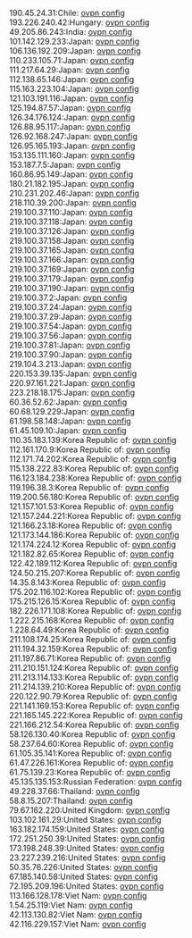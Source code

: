 190.45.24.31:Chile: [ovpn config](vpn/190_45_24_31.ovpn)  
193.226.240.42:Hungary: [ovpn config](vpn/193_226_240_42.ovpn)  
49.205.86.243:India: [ovpn config](vpn/49_205_86_243.ovpn)  
101.142.129.233:Japan: [ovpn config](vpn/101_142_129_233.ovpn)  
106.136.192.209:Japan: [ovpn config](vpn/106_136_192_209.ovpn)  
110.233.105.71:Japan: [ovpn config](vpn/110_233_105_71.ovpn)  
111.217.64.29:Japan: [ovpn config](vpn/111_217_64_29.ovpn)  
112.138.65.146:Japan: [ovpn config](vpn/112_138_65_146.ovpn)  
115.163.223.104:Japan: [ovpn config](vpn/115_163_223_104.ovpn)  
121.103.191.116:Japan: [ovpn config](vpn/121_103_191_116.ovpn)  
125.194.87.57:Japan: [ovpn config](vpn/125_194_87_57.ovpn)  
126.34.176.124:Japan: [ovpn config](vpn/126_34_176_124.ovpn)  
126.88.95.117:Japan: [ovpn config](vpn/126_88_95_117.ovpn)  
126.92.168.247:Japan: [ovpn config](vpn/126_92_168_247.ovpn)  
126.95.165.193:Japan: [ovpn config](vpn/126_95_165_193.ovpn)  
153.135.111.160:Japan: [ovpn config](vpn/153_135_111_160.ovpn)  
153.187.7.5:Japan: [ovpn config](vpn/153_187_7_5.ovpn)  
160.86.95.149:Japan: [ovpn config](vpn/160_86_95_149.ovpn)  
180.21.182.195:Japan: [ovpn config](vpn/180_21_182_195.ovpn)  
210.231.202.46:Japan: [ovpn config](vpn/210_231_202_46.ovpn)  
218.110.39.200:Japan: [ovpn config](vpn/218_110_39_200.ovpn)  
219.100.37.110:Japan: [ovpn config](vpn/219_100_37_110.ovpn)  
219.100.37.118:Japan: [ovpn config](vpn/219_100_37_118.ovpn)  
219.100.37.126:Japan: [ovpn config](vpn/219_100_37_126.ovpn)  
219.100.37.158:Japan: [ovpn config](vpn/219_100_37_158.ovpn)  
219.100.37.165:Japan: [ovpn config](vpn/219_100_37_165.ovpn)  
219.100.37.166:Japan: [ovpn config](vpn/219_100_37_166.ovpn)  
219.100.37.169:Japan: [ovpn config](vpn/219_100_37_169.ovpn)  
219.100.37.179:Japan: [ovpn config](vpn/219_100_37_179.ovpn)  
219.100.37.190:Japan: [ovpn config](vpn/219_100_37_190.ovpn)  
219.100.37.2:Japan: [ovpn config](vpn/219_100_37_2.ovpn)  
219.100.37.24:Japan: [ovpn config](vpn/219_100_37_24.ovpn)  
219.100.37.29:Japan: [ovpn config](vpn/219_100_37_29.ovpn)  
219.100.37.54:Japan: [ovpn config](vpn/219_100_37_54.ovpn)  
219.100.37.56:Japan: [ovpn config](vpn/219_100_37_56.ovpn)  
219.100.37.81:Japan: [ovpn config](vpn/219_100_37_81.ovpn)  
219.100.37.90:Japan: [ovpn config](vpn/219_100_37_90.ovpn)  
219.104.3.213:Japan: [ovpn config](vpn/219_104_3_213.ovpn)  
220.153.39.135:Japan: [ovpn config](vpn/220_153_39_135.ovpn)  
220.97.161.221:Japan: [ovpn config](vpn/220_97_161_221.ovpn)  
223.218.18.175:Japan: [ovpn config](vpn/223_218_18_175.ovpn)  
60.36.52.62:Japan: [ovpn config](vpn/60_36_52_62.ovpn)  
60.68.129.229:Japan: [ovpn config](vpn/60_68_129_229.ovpn)  
61.198.58.148:Japan: [ovpn config](vpn/61_198_58_148.ovpn)  
61.45.109.10:Japan: [ovpn config](vpn/61_45_109_10.ovpn)  
110.35.183.139:Korea Republic of: [ovpn config](vpn/110_35_183_139.ovpn)  
112.161.170.9:Korea Republic of: [ovpn config](vpn/112_161_170_9.ovpn)  
112.171.74.202:Korea Republic of: [ovpn config](vpn/112_171_74_202.ovpn)  
115.138.222.83:Korea Republic of: [ovpn config](vpn/115_138_222_83.ovpn)  
116.123.184.238:Korea Republic of: [ovpn config](vpn/116_123_184_238.ovpn)  
119.196.38.3:Korea Republic of: [ovpn config](vpn/119_196_38_3.ovpn)  
119.200.56.180:Korea Republic of: [ovpn config](vpn/119_200_56_180.ovpn)  
121.157.101.53:Korea Republic of: [ovpn config](vpn/121_157_101_53.ovpn)  
121.157.244.221:Korea Republic of: [ovpn config](vpn/121_157_244_221.ovpn)  
121.166.23.18:Korea Republic of: [ovpn config](vpn/121_166_23_18.ovpn)  
121.173.144.186:Korea Republic of: [ovpn config](vpn/121_173_144_186.ovpn)  
121.174.224.12:Korea Republic of: [ovpn config](vpn/121_174_224_12.ovpn)  
121.182.82.65:Korea Republic of: [ovpn config](vpn/121_182_82_65.ovpn)  
122.42.189.112:Korea Republic of: [ovpn config](vpn/122_42_189_112.ovpn)  
124.50.215.207:Korea Republic of: [ovpn config](vpn/124_50_215_207.ovpn)  
14.35.8.143:Korea Republic of: [ovpn config](vpn/14_35_8_143.ovpn)  
175.202.116.102:Korea Republic of: [ovpn config](vpn/175_202_116_102.ovpn)  
175.215.126.15:Korea Republic of: [ovpn config](vpn/175_215_126_15.ovpn)  
182.226.171.108:Korea Republic of: [ovpn config](vpn/182_226_171_108.ovpn)  
1.222.215.168:Korea Republic of: [ovpn config](vpn/1_222_215_168.ovpn)  
1.228.64.49:Korea Republic of: [ovpn config](vpn/1_228_64_49.ovpn)  
211.108.174.25:Korea Republic of: [ovpn config](vpn/211_108_174_25.ovpn)  
211.194.32.159:Korea Republic of: [ovpn config](vpn/211_194_32_159.ovpn)  
211.197.86.71:Korea Republic of: [ovpn config](vpn/211_197_86_71.ovpn)  
211.210.151.124:Korea Republic of: [ovpn config](vpn/211_210_151_124.ovpn)  
211.213.114.133:Korea Republic of: [ovpn config](vpn/211_213_114_133.ovpn)  
211.214.139.210:Korea Republic of: [ovpn config](vpn/211_214_139_210.ovpn)  
220.122.90.79:Korea Republic of: [ovpn config](vpn/220_122_90_79.ovpn)  
221.141.169.153:Korea Republic of: [ovpn config](vpn/221_141_169_153.ovpn)  
221.165.145.222:Korea Republic of: [ovpn config](vpn/221_165_145_222.ovpn)  
221.166.212.54:Korea Republic of: [ovpn config](vpn/221_166_212_54.ovpn)  
58.126.130.40:Korea Republic of: [ovpn config](vpn/58_126_130_40.ovpn)  
58.237.64.60:Korea Republic of: [ovpn config](vpn/58_237_64_60.ovpn)  
61.105.35.141:Korea Republic of: [ovpn config](vpn/61_105_35_141.ovpn)  
61.47.226.161:Korea Republic of: [ovpn config](vpn/61_47_226_161.ovpn)  
61.75.139.23:Korea Republic of: [ovpn config](vpn/61_75_139_23.ovpn)  
45.135.135.153:Russian Federation: [ovpn config](vpn/45_135_135_153.ovpn)  
49.228.37.66:Thailand: [ovpn config](vpn/49_228_37_66.ovpn)  
58.8.15.207:Thailand: [ovpn config](vpn/58_8_15_207.ovpn)  
79.67.162.220:United Kingdom: [ovpn config](vpn/79_67_162_220.ovpn)  
103.102.161.29:United States: [ovpn config](vpn/103_102_161_29.ovpn)  
163.182.174.159:United States: [ovpn config](vpn/163_182_174_159.ovpn)  
172.251.250.39:United States: [ovpn config](vpn/172_251_250_39.ovpn)  
173.198.248.39:United States: [ovpn config](vpn/173_198_248_39.ovpn)  
23.227.239.216:United States: [ovpn config](vpn/23_227_239_216.ovpn)  
50.35.76.226:United States: [ovpn config](vpn/50_35_76_226.ovpn)  
67.185.140.58:United States: [ovpn config](vpn/67_185_140_58.ovpn)  
72.195.209.196:United States: [ovpn config](vpn/72_195_209_196.ovpn)  
113.166.128.178:Viet Nam: [ovpn config](vpn/113_166_128_178.ovpn)  
1.54.25.119:Viet Nam: [ovpn config](vpn/1_54_25_119.ovpn)  
42.113.130.82:Viet Nam: [ovpn config](vpn/42_113_130_82.ovpn)  
42.116.229.157:Viet Nam: [ovpn config](vpn/42_116_229_157.ovpn)  

